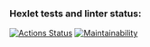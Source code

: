 ### Hexlet tests and linter status:
[![Actions Status](https://github.com/jespy666/python-project-49/workflows/hexlet-check/badge.svg)](https://github.com/jespy666/python-project-49/actions)
[![Maintainability](https://api.codeclimate.com/v1/badges/dacd2d1aee6ed66ab21e/maintainability)](https://codeclimate.com/github/jespy666/python-project-49/maintainability)

